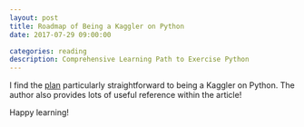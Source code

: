 ```yaml
---
layout: post
title: Roadmap of Being a Kaggler on Python 
date: 2017-07-29 09:00:00

categories: reading
description: Comprehensive Learning Path to Exercise Python
---
```


I find the [plan](https://www.analyticsvidhya.com/learning-paths-data-science-business-analytics-business-intelligence-big-data/learning-path-data-science-python/) particularly straightforward to being a Kaggler on Python. The author also provides lots of useful reference within the article!

Happy learning! 
